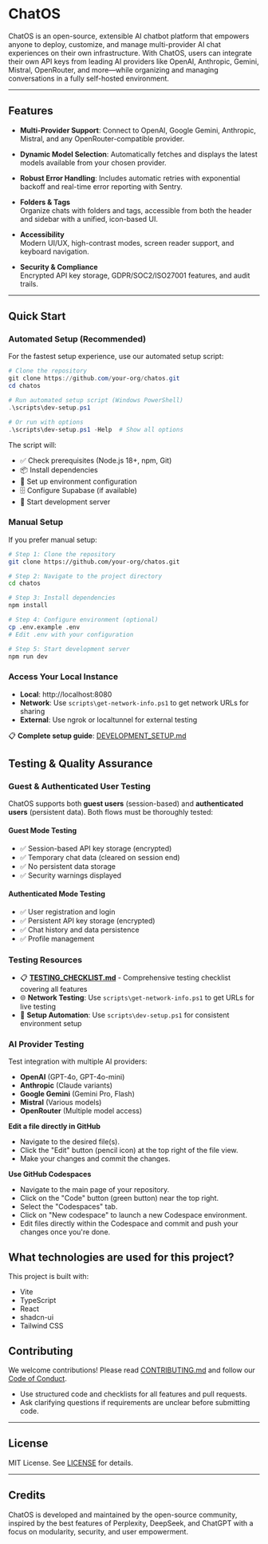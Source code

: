 # ChatOS

ChatOS is an open-source, extensible AI chatbot platform that empowers anyone to deploy, customize, and manage multi-provider AI chat experiences on their own infrastructure. With ChatOS, users can integrate their own API keys from leading AI providers like OpenAI, Anthropic, Gemini, Mistral, OpenRouter, and more—while organizing and managing conversations in a fully self-hosted environment.

---

## Features

- **Multi-Provider Support**: Connect to OpenAI, Google Gemini, Anthropic, Mistral, and any OpenRouter-compatible provider.
- **Dynamic Model Selection**: Automatically fetches and displays the latest models available from your chosen provider.
- **Robust Error Handling**: Includes automatic retries with exponential backoff and real-time error reporting with Sentry.

- **Folders & Tags**  
  Organize chats with folders and tags, accessible from both the header and sidebar with a unified, icon-based UI.

- **Accessibility**  
  Modern UI/UX, high-contrast modes, screen reader support, and keyboard navigation.

- **Security & Compliance**  
  Encrypted API key storage, GDPR/SOC2/ISO27001 features, and audit trails.

---

## Quick Start

### Automated Setup (Recommended)

For the fastest setup experience, use our automated setup script:

```powershell
# Clone the repository
git clone https://github.com/your-org/chatos.git
cd chatos

# Run automated setup script (Windows PowerShell)
.\scripts\dev-setup.ps1

# Or run with options
.\scripts\dev-setup.ps1 -Help  # Show all options
```

The script will:
- ✅ Check prerequisites (Node.js 18+, npm, Git)
- 📦 Install dependencies
- 🔧 Set up environment configuration
- 🗄️ Configure Supabase (if available)
- 🚀 Start development server

### Manual Setup

If you prefer manual setup:

```sh
# Step 1: Clone the repository
git clone https://github.com/your-org/chatos.git

# Step 2: Navigate to the project directory
cd chatos

# Step 3: Install dependencies
npm install

# Step 4: Configure environment (optional)
cp .env.example .env
# Edit .env with your configuration

# Step 5: Start development server
npm run dev
```

### Access Your Local Instance

- **Local**: http://localhost:8080
- **Network**: Use `scripts\get-network-info.ps1` to get network URLs for sharing
- **External**: Use ngrok or localtunnel for external testing

📋 **Complete setup guide**: [DEVELOPMENT_SETUP.md](DEVELOPMENT_SETUP.md)

## Testing & Quality Assurance

### Guest & Authenticated User Testing

ChatOS supports both **guest users** (session-based) and **authenticated users** (persistent data). Both flows must be thoroughly tested:

#### Guest Mode Testing
- ✅ Session-based API key storage (encrypted)
- ✅ Temporary chat data (cleared on session end)
- ✅ No persistent data storage
- ✅ Security warnings displayed

#### Authenticated Mode Testing
- ✅ User registration and login
- ✅ Persistent API key storage (encrypted)
- ✅ Chat history and data persistence
- ✅ Profile management

### Testing Resources

- 📋 **[TESTING_CHECKLIST.md](TESTING_CHECKLIST.md)** - Comprehensive testing checklist covering all features
- 🌐 **Network Testing**: Use `scripts\get-network-info.ps1` to get URLs for live testing
- 🔧 **Setup Automation**: Use `scripts\dev-setup.ps1` for consistent environment setup

### AI Provider Testing

Test integration with multiple AI providers:
- **OpenAI** (GPT-4o, GPT-4o-mini)
- **Anthropic** (Claude variants)
- **Google Gemini** (Gemini Pro, Flash)
- **Mistral** (Various models)
- **OpenRouter** (Multiple model access)

**Edit a file directly in GitHub**

- Navigate to the desired file(s).
- Click the "Edit" button (pencil icon) at the top right of the file view.
- Make your changes and commit the changes.

**Use GitHub Codespaces**

- Navigate to the main page of your repository.
- Click on the "Code" button (green button) near the top right.
- Select the "Codespaces" tab.
- Click on "New codespace" to launch a new Codespace environment.
- Edit files directly within the Codespace and commit and push your changes once you're done.

## What technologies are used for this project?

This project is built with:

- Vite
- TypeScript
- React
- shadcn-ui
- Tailwind CSS

## Contributing

We welcome contributions! Please read [CONTRIBUTING.md](CONTRIBUTING.md) and follow our [Code of Conduct](CODE_OF_CONDUCT.md).  
- Use structured code and checklists for all features and pull requests.
- Ask clarifying questions if requirements are unclear before submitting code.

---

## License

MIT License. See [LICENSE](LICENSE) for details.

---

## Credits

ChatOS is developed and maintained by the open-source community, inspired by the best features of Perplexity, DeepSeek, and ChatGPT with a focus on modularity, security, and user empowerment.